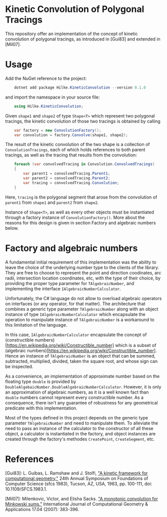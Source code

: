 # Kinetic Convolution of Polygonal Tracings
This repository offer an implementation of the concept of kinetic
convolution of polygonal tracings, as introduced in [Gui83] and
extended in [Mil07].

# Usage
Add the NuGet reference to the project:
```PowerShell
    dotnet add package Hilke.KineticConvolution --version 0.1.0
```

and import the namespace in your source file:
```C#
    using Hilke.KineticConvolution;
```

Given `shape1` and `shape2` of type `Shape<T>` which represent two
polygonal tracings, the kinetic convolution of those two tracings is
obtained by calling
```C#
    var factory = new ConvolutionFactory();
    var convolution = factory.Convolve(shape1, shape2);
```

The result of the kinetic convolution of the two shape is a collection
of `ConvolutionTracings`, each of which holds references to both
parent tracings, as well as the tracing that results from the
convolution:
```C#
    foreach (var convolvedTracing in Convolution.ConvolvedTracings)
    {
        var parent1 = convolvedTracing.Parent1;
        var parent2 = convolvedTracing.Parent2;
        var tracing = convolvedTracing.Convolution;
    }
```
Here, `tracing` is the polygonal segment that arose from the
convolution of `parent1` from `shape1` and `parent2` from `shape2`.

Instance of `Shape<T>`, as well as every other objects must be
instantiated through a factory instance of
`ConvolutionFactory()`. More about the reasons for this design is
given in section Factory and algebraic numbers below.

# Factory and algebraic numbers
A fundamental initial requirement of this implementation was the
ability to leave the choice of the underlying number type to the
clients of the library. They are free to choose to represent the
point and direction coodinates, arc radii, intersection location
coordinates, etc, with the type of their choice, by providing the
proper type parameter for `TAlgebraicNumber`, and implementing the
interface `IAlgebraicNumberCalculator`.

Unfortunately, the C# language do not allow to overload algebraic
operators on interfaces (or any operator, for that matter). The
architecture that combines a generic type parameter
`TAlgebraicNumber` along with an object instance of type
`IAlgebraicNumberCalculator` which encapsulate the operation to
manipulate instance of `TAlgebraicNumber` is a workaround to this
limitation of the language.

In this case, `IAlgebraicNumberCalculator` encapsulate the concept of
(constructible numbers)[https://en.wikipedia.org/wiki/Constructible_number] which is
a subset of (algebraic
numbers)[https://en.wikipedia.org/wiki/Constructible_number]. Hence an
instance of `TAlgebraicNumber` is an object that can be summed,
subtracted, multiplied, divided, taken the square root, and whose sign
can be inspected.

As a convenience, an implementation of approximate number based on the
floating type `double` is provided by
`DoubleAlgebaicNumber.DoubleAlgebraicNumberCalculator`. However, it is
only an approximation of algebraic numbers, as it is a well known fact
than `double` numbers cannot represent every constructible number. As
a consequence, there isn't any guarantee of robustness for any geometrical
predicate with this implementation.

Most of the types defined in this project depends on the generic type
parameter `TAlgebraicNumber` and need to manipulate them. To alleviate
the need to pass an instance of the calculator to the constructor of
all these object, a calculator is instantiated in the factory, and
object instances are created through the factory's methodes
`CreatePoint`, `CreateSegment`, etc.

# References
[Gui83]: L. Guibas, L. Ramshaw and J. Stolfi, ["A kinetic framework for computational geometry,"](https://ieeexplore.ieee.org/stamp/stamp.jsp?tp=&arnumber=4568066&isnumber=4568049) 24th Annual Symposium on Foundations of Computer Science (sfcs 1983), Tucson, AZ, USA, 1983, pp. 100-111, doi: 10.1109/SFCS.1983.1.

[Mil07]: Milenkovic, Victor, and Elisha Sacks. ["A monotonic convolution for Minkowski sums."](https://www.worldscientific.com/doi/abs/10.1142/S0218195907002392) International Journal of Computational Geometry & Applications 17.04 (2007): 383-396.
